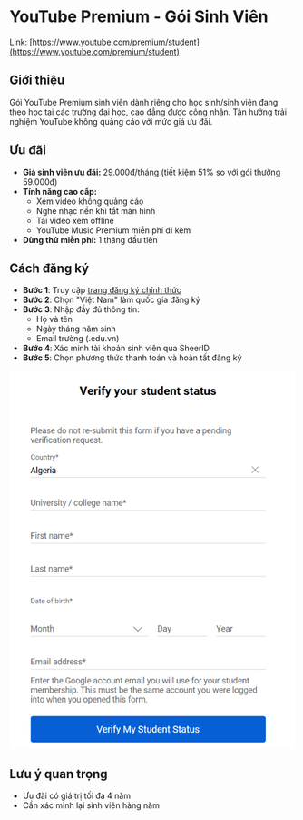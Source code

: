 # YouTube Premium - Gói Sinh Viên

Link: [https://www.youtube.com/premium/student](https://www.youtube.com/premium/student)

## Giới thiệu
Gói YouTube Premium sinh viên dành riêng cho học sinh/sinh viên đang theo học tại các trường đại học, cao đẳng được công nhận. Tận hưởng trải nghiệm YouTube không quảng cáo với mức giá ưu đãi.

## Ưu đãi
* **Giá sinh viên ưu đãi:** 29.000đ/tháng (tiết kiệm 51% so với gói thường 59.000đ)
* **Tính năng cao cấp:**
  - Xem video không quảng cáo
  - Nghe nhạc nền khi tắt màn hình
  - Tải video xem offline
  - YouTube Music Premium miễn phí đi kèm
* **Dùng thử miễn phí:** 1 tháng đầu tiên

## Cách đăng ký
- **Bước 1**: Truy cập [trang đăng ký chính thức](https://www.youtube.com/premium/student)  
- **Bước 2**: Chọn "Việt Nam" làm quốc gia đăng ký  
- **Bước 3**: Nhập đầy đủ thông tin:
   - Họ và tên
   - Ngày tháng năm sinh
   - Email trường (.edu.vn)  
- **Bước 4**: Xác minh tài khoản sinh viên qua SheerID  
- **Bước 5**: Chọn phương thức thanh toán và hoàn tất đăng ký

![Giao diện đăng ký YouTube Premium sinh viên](images/image-8.png)

## Lưu ý quan trọng

- Ưu đãi có giá trị tối đa 4 năm
- Cần xác minh lại sinh viên hàng năm
